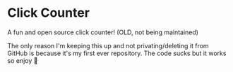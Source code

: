 # Click Counter
A fun and open source click counter! (OLD, not being maintained)

The only reason I'm keeping this up and not privating/deleting it from GitHub is because it's my first ever repository. The code sucks but it works so enjoy 🙂

